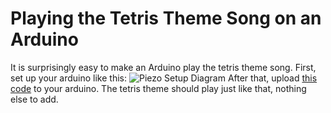 # Playing the Tetris Theme Song on an Arduino
It is surprisingly easy to make an Arduino play the tetris theme song. First, set up your arduino like this:
![Piezo Setup Diagram](https://i.imgur.com/J3VWZCr.jpg)
After that, upload [this code](https://github.com/bobprinceraj/Tetris-Theme-on-Arduino/blob/master/Arduino%20Code) to your arduino. The tetris theme should play just like that, nothing else to add.
